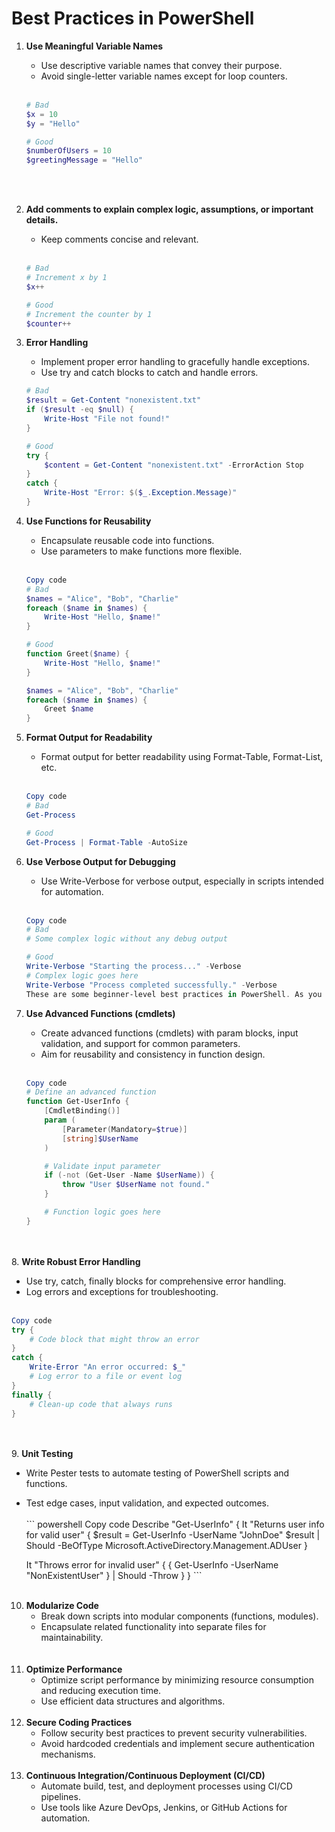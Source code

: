 # Best Practices in PowerShell<br>

1. **Use Meaningful Variable Names**

   - Use descriptive variable names that convey their purpose.
   - Avoid single-letter variable names except for loop counters.
     <br><br>
   ```powershell
   # Bad
   $x = 10
   $y = "Hello"

   # Good
   $numberOfUsers = 10
   $greetingMessage = "Hello"
   ```

   <br><br>

2. **Add comments to explain complex logic, assumptions, or important details.**

   - Keep comments concise and relevant.
     <br><br>

   ```powershell
   # Bad
   # Increment x by 1
   $x++

   # Good
   # Increment the counter by 1
   $counter++

   ```

3. **Error Handling**

   - Implement proper error handling to gracefully handle exceptions.
   - Use try and catch blocks to catch and handle errors.

   ```Powershell
   # Bad
   $result = Get-Content "nonexistent.txt"
   if ($result -eq $null) {
       Write-Host "File not found!"
   }

   # Good
   try {
       $content = Get-Content "nonexistent.txt" -ErrorAction Stop
   }
   catch {
       Write-Host "Error: $($_.Exception.Message)"
   }
   ```

4. **Use Functions for Reusability**

   - Encapsulate reusable code into functions.
   - Use parameters to make functions more flexible.
 <br><br>
   ```powershell
   Copy code
   # Bad
   $names = "Alice", "Bob", "Charlie"
   foreach ($name in $names) {
       Write-Host "Hello, $name!"
   }

   # Good
   function Greet($name) {
       Write-Host "Hello, $name!"
   }

   $names = "Alice", "Bob", "Charlie"
   foreach ($name in $names) {
       Greet $name
   }
   ```

5. **Format Output for Readability**

   - Format output for better readability using Format-Table, Format-List, etc.
 <br><br>
   ```powershell
   Copy code
   # Bad
   Get-Process

   # Good
   Get-Process | Format-Table -AutoSize
   ```

6. **Use Verbose Output for Debugging**

   - Use Write-Verbose for verbose output, especially in scripts intended for automation.
 <br><br>
   ```powershell
   Copy code
   # Bad
   # Some complex logic without any debug output

   # Good
   Write-Verbose "Starting the process..." -Verbose
   # Complex logic goes here
   Write-Verbose "Process completed successfully." -Verbose
   These are some beginner-level best practices in PowerShell. As you become more comfortable with PowerShell, you can explore more advanced techniques and practices.
   ```

7. **Use Advanced Functions (cmdlets)**

   - Create advanced functions (cmdlets) with param blocks, input validation, and support for common parameters.
   - Aim for reusability and consistency in function design.
 <br><br>
   ```powershell
   Copy code
   # Define an advanced function
   function Get-UserInfo {
       [CmdletBinding()]
       param (
           [Parameter(Mandatory=$true)]
           [string]$UserName
       )

       # Validate input parameter
       if (-not (Get-User -Name $UserName)) {
           throw "User $UserName not found."
       }

       # Function logic goes here
   }
   ```
 <br><br>
8. **Write Robust Error Handling**

   - Use try, catch, finally blocks for comprehensive error handling.
   - Log errors and exceptions for troubleshooting.
 <br><br>
   ```powershell
   Copy code
   try {
       # Code block that might throw an error
   }
   catch {
       Write-Error "An error occurred: $_"
       # Log error to a file or event log
   }
   finally {
       # Clean-up code that always runs
   }
   ```
 <br><br>
9. **Unit Testing**

   - Write Pester tests to automate testing of PowerShell scripts and functions.
   - Test edge cases, input validation, and expected outcomes.
<br><br>
    ```
    powershell
    Copy code
    Describe "Get-UserInfo" {
        It "Returns user info for valid user" {
            $result = Get-UserInfo -UserName "JohnDoe"
            $result | Should -BeOfType Microsoft.ActiveDirectory.Management.ADUser
        }

        It "Throws error for invalid user" {
            { Get-UserInfo -UserName "NonExistentUser" } | Should -Throw
        }
    }
    ```
 <br><br>

10. **Modularize Code**
    - Break down scripts into modular components (functions, modules).
    - Encapsulate related functionality into separate files for maintainability.<br>
 <br><br>
11. **Optimize Performance**
    - Optimize script performance by minimizing resource consumption and reducing execution time.
    - Use efficient data structures and algorithms.
 <br><br>
12. **Secure Coding Practices**
    - Follow security best practices to prevent security vulnerabilities.
    - Avoid hardcoded credentials and implement secure authentication mechanisms.
 <br><br>
13. **Continuous Integration/Continuous Deployment (CI/CD)**
    - Automate build, test, and deployment processes using CI/CD pipelines.
    - Use tools like Azure DevOps, Jenkins, or GitHub Actions for automation.
 <br><br>
